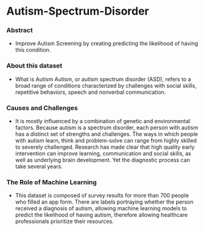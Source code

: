 # Autism-Spectrum-Disorder

### Abstract
- Improve Autism Screening by creating predicting the likelihood of having this condition.

### About this dataset 
- What is Autism Autism, or autism spectrum disorder (ASD), refers to a broad range of conditions characterized by challenges with social skills,
repetitive behaviors, speech and nonverbal communication.


### Causes and Challenges
- It is mostly influenced by a combination of genetic and environmental factors.
Because autism is a spectrum disorder, each person with autism has a distinct set of strengths and challenges.
The ways in which people with autism learn, think and problem-solve can range from highly skilled to severely challenged.
Research has made clear that high quality early intervention can improve learning, communication and social skills,
as well as underlying brain development. Yet the diagnostic process can take several years.


### The Role of Machine Learning
- This dataset is composed of survey results for more than 700 people who filled an app form.
There are labels portraying whether the person received a diagnosis of autism,
allowing machine learning models to predict the likelihood of having autism,
therefore allowing healthcare professionals prioritize their resources.
